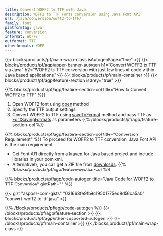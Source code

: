 ```yaml
---
title: Convert WOFF2 to TTF with Java 
description: WOFF2 to TTF Fonts conversion using Java Font API
url: /java/conversion/woff2-to-TTF/
family: font
platformtag: java
feature: conversion
informat: WOFF2
outformat: TTF
otherformats: WOFF
---
```


{{< blocks/products/pf/main-wrap-class isAutogenPage="true" >}}
{{< blocks/products/pf/agp/upper-banner-autogen h1="Convert WOFF2 to TTF via Java" h2="WOFF2 to TTF conversion with just few lines of code within Java based applications.">}}
{{< blocks/products/pf/main-container >}}
{{< blocks/products/pf/agp/feature-section isGrey="true" >}}

{{% blocks/products/pf/agp/feature-section-col title="How to Convert WOFF2 to TTF" %}}
1. Open WOFF2 font using [open](https://apireference.aspose.com/font/java/com.aspose.font/Font#open-com.aspose.font.FontDefinition-) method
2. Specify the TTF output settings 
3. Convert WOFF2 to TTF using [saveToFormat](https://apireference.aspose.com/font/java/com.aspose.font/Font#saveToFormat-java.io.OutputStream-com.aspose.font.FontSavingFormats-) method and pass TTF as [FontSavingFormats](https://apireference.aspose.com/font/java/com.aspose.font/FontSavingFormats) as parameters
{{% /blocks/products/pf/agp/feature-section-col %}}

{{% blocks/products/pf/agp/feature-section-col title="Conversion Requirement" %}}
To proceed for WOFF2 to TTF conversion, Java Font API is the main requirement.
- Get Font API directly from a [Maven](https://repository.aspose.com/webapp/#/artifacts/browse/tree/General/repo/com/aspose/aspose-font) for Java based project and include libraries in your pom.xml.
- Alternatively, you can get a ZIP file from [downloads](https://downloads.aspose.com/font/java).
{{% /blocks/products/pf/agp/feature-section-col %}}

{{% blocks/products/pf/agp/code-autogen title="Java Code for WOFF2 to TTF Conversion" gistPath="" %}}

{{< gist "aspose-com-gists" "031668fe9fb9c19501775ed8d56ca5a0" "convert-woff2-to-ttf.java" >}}

{{% /blocks/products/pf/agp/code-autogen %}}
{{< /blocks/products/pf/agp/feature-section >}}
{{< blocks/products/pf/agp/other-supported-autogen >}}
{{< /blocks/products/pf/main-container >}}
{{< /blocks/products/pf/main-wrap-class >}}